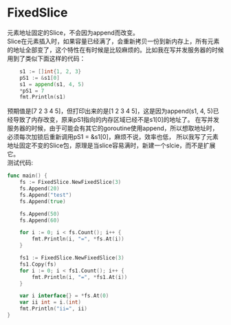 # FixedSlice
元素地址固定的Slice，不会因为append而改变。  
Slice在元素插入时，如果容量已经满了，会重新拷贝一份到新内存上，所有元素的地址全部变了，这个特性在有时候是比较麻烦的。比如我在写并发服务器的时候用到了类似下面这样的代码：
```go
	s1 := []int{1, 2, 3}
	pS1 := &s1[0]
	s1 = append(s1, 4, 5)
	*pS1 = 7
	fmt.Println(s1)
```
预期值是[7 2 3 4 5]，但打印出来的是[1 2 3 4 5]，这是因为append(s1, 4, 5)已经导致了内存改变，原来pS1指向的内存区域已经不是s1[0]的地址了。  在写并发服务器的时候，由于可能会有其它的goroutine使用append，所以想取地址时，必须每次加锁后重新调用pS1 = &s1[0]，麻烦不说，效率也低，  所以我写了元素地址固定不变的Slice包，原理是当slice容易满时，新建一个slcie，而不是扩展它。  
测试代码:
```go
func main() {
	fs := FixedSlice.NewFixedSlice(3)
	fs.Append(20)
	fs.Append("test")
	fs.Append(true)

	fs.Append(50)
	fs.Append(60)

	for i := 0; i < fs.Count(); i++ {
		fmt.Println(i, "=", *fs.At(i))
	}

	fs1 := FixedSlice.NewFixedSlice(3)
	fs1.Copy(fs)
	for i := 0; i < fs1.Count(); i++ {
		fmt.Println(i, "=", *fs1.At(i))
	}

	var i interface{} = *fs.At(0)
	var ii int = i.(int)
	fmt.Println("ii=", ii)
}
```
